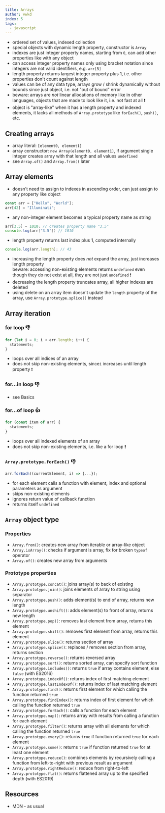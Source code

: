 ```yaml
---
title: Arrays
author: vwkd
index: 5
tags:
  - javascript
---
```


- ordered set of values, indexed collection
- special objects with dynamic length property, constructor is `Array`
- indexes are just integer property names, starting from `0`, can add other properties like with any object
- can access integer property names only using bracket notation since integers are not valid identifiers, e.g. `arr[5]`
- length property returns largest integer property plus 1, i.e. other properties don't count against length
- values can be of any data type, arrays grow / shrink dynamically without bounds since just object, i.e. not "out of bound" error
- beware: arrays are _not_ linear allocations of memory like in other languages, objects that are made to look like it, i.e. not fast at all ❗️
- object is "array-like" when it has a length property and indexed elements, it lacks all methods of `Array.prototype` like `forEach()`, `push()`, etc.



## Creating arrays

- array literal: `[element0, element1]`
- array constructor: `new Array(element0, element1)`, if argument single integer creates array with that length and all values `undefined`
- see `Array.of()` and `Array.from()` later



## Array elements

- doesn't need to assign to indexes in ascending order, can just assign to any property like object

```javascript
const arr = ["Hello", "World"];
arr[42] = "Illuminati";
```

- any non-integer element becomes a typical property name as string

```javascript
arr[3.5] = 1010; // creates property name "3.5"
console.log(arr["3.5"]) // 1010
```

- length property returns last index plus 1, computed internally

```javascript
console.log(arr.length); // 43
```

- increasing the length property does _not_ expand the array, just increases length property  
  beware: accessing non-existing elements returns `undefined` even though they do not exist at all, they are not just `undefined` ❗️
- decreasing the length property truncates array, all higher indexes are deleted
- using delete on an array item doesn't update the `length` property of the array, use `Array.prototype.splice()` instead



## Array iteration

### for loop 👎

```javascript
for (let i = 0; i < arr.length; i++) {
  statements;
}
```

- loops over all indices of an array
- does not skip non-existing elements, since`i` increases until length property ❗️

### for...in loop 👎

- see Basics

### for...of loop 👍

```javascript
for (const item of arr) {
  statements;
}
```

- loops over all indexed elements of an array
- does not skip non-existing elements, i.e. like a for loop ❗️

### `Array.prototype.forEach()` 👎

```javascript
arr.forEach((currentElement, i) => {...});
```

- for each element calls a function with element, index and optional parameters as argument
- skips non-existing elements
- ignores return value of callback function
- returns itself `undefined`



## `Array` object type

### Properties

- `Array.from()`: creates new array from iterable or array-like object
- `Array.isArray()`: checks if argument is array, fix for broken `typeof` operator
- `Array.of()`: creates new array from arguments

### Prototype properties

- `Array.prototype.concat()`: joins array(s) to back of existing
- `Array.prototype.join()`: joins elements of array to string using separator
- `Array.prototype.push()`: adds element(s) to end of array, returns new length
- `Array.prototype.unshift()`: adds element(s) to front of array, returns new length
- `Array.prototype.pop()`: removes last element from array, returns this element
- `Array.prototype.shift()`: removes first element from array, returns this element
- `Array.prototype.slice()`: returns section of array
- `Array.prototype.splice()`: replaces / removes section from array, returns section
- `Array.prototype.reverse()`: returns reversed array
- `Array.prototype.sort()`: returns sorted array, can specify sort function
- `Array.prototype.includes()`: returns `true` if array contains element, else `false` (with ES2016)
- `Array.prototype.indexOf()`: returns index of first matching element
- `Array.prototype.lastIndexOf()`: returns index of last matching element
- `Array.prototype.find()`: returns first element for which calling the function returned `true`
- `Array.prototype.findIndex()`: returns index of first element for which calling the function returned `true`
- `Array.prototype.forEach()`: calls a function for each element
- `Array.prototype.map()`: returns array with results from calling a function for each element
- `Array.prototype.filter()`: returns array with all elements for which calling the function returned `true`
- `Array.prototype.every()`: returns `true` if function returned `true` for each element
- `Array.prototype.some()`: returns `true` if function returned `true` for at least one element
- `Array.prototype.reduce()`: combines elements by recursively calling a function from left-to-right with previous result as argument
- `Array.prototype.rightReduce()`: reduce from right-to-left
- `Array.prototype.flat()`: returns flattened array up to the specified depth (with ES2019)



## Resources

- MDN - as usual